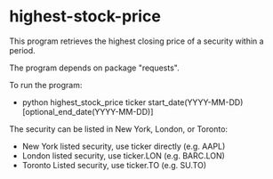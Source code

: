 # highest-stock-price

This program retrieves the highest closing price of a security within a period.

The program depends on package "requests".

To run the program:
- python highest_stock_price ticker start_date(YYYY-MM-DD) [optional_end_date(YYYY-MM-DD)]

The security can be listed in New York, London, or Toronto:
- New York listed security, use ticker directly (e.g. AAPL)
- London listed security, use ticker.LON (e.g. BARC.LON)
- Toronto Listed security, use ticker.TO (e.g. SU.TO)
